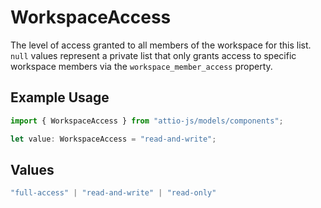 # WorkspaceAccess

The level of access granted to all members of the workspace for this list. `null` values represent a private list that only grants access to specific workspace members via the `workspace_member_access` property.

## Example Usage

```typescript
import { WorkspaceAccess } from "attio-js/models/components";

let value: WorkspaceAccess = "read-and-write";
```

## Values

```typescript
"full-access" | "read-and-write" | "read-only"
```